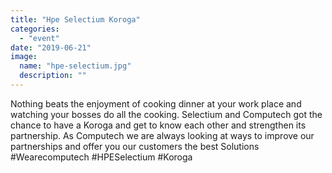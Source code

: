 ```yaml
---
title: "Hpe Selectium Koroga"
categories:
  - "event"
date: "2019-06-21"
image:
  name: "hpe-selectium.jpg"
  description: ""
---
```


Nothing beats the enjoyment of cooking dinner at your work place and watching your bosses do all the cooking. Selectium and Computech got the chance to have a Koroga and get to know each other and strengthen its partnership. As Computech we are always looking at ways to improve our partnerships and offer you our customers the best Solutions #Wearecomputech #HPESelectium #Koroga

